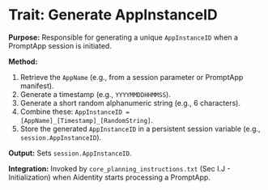 # Trait: Generate AppInstanceID

**Purpose:** Responsible for generating a unique `AppInstanceID` when a PromptApp session is initiated.

**Method:**
1.  Retrieve the `AppName` (e.g., from a session parameter or PromptApp manifest).
2.  Generate a timestamp (e.g., `YYYYMMDDHHMMSS`).
3.  Generate a short random alphanumeric string (e.g., 6 characters).
4.  Combine these: `AppInstanceID = [AppName]_[Timestamp]_[RandomString]`.
5.  Store the generated `AppInstanceID` in a persistent session variable (e.g., `session.AppInstanceID`).

**Output:** Sets `session.AppInstanceID`.

**Integration:** Invoked by `core_planning_instructions.txt` (Sec I.J - Initialization) when Aidentity starts processing a PromptApp.
